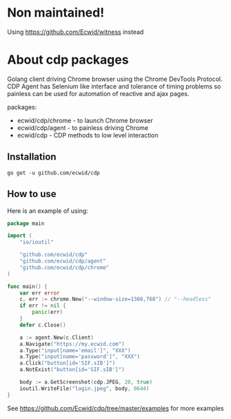 # Non maintained!
Using https://github.com/Ecwid/witness instead

# About cdp packages
Golang client driving Chrome browser using the Chrome DevTools Protocol.
CDP Agent has Selenium like interface and tolerance of timing problems so painless can be used for automation of reactive and ajax pages.

packages:
- ecwid/cdp/chrome - to launch Chrome browser
- ecwid/cdp/agent - to painless driving Chrome
- ecwid/cdp - CDP methods to low level interaction

## Installation
`go get -u github.com/ecwid/cdp`

## How to use

Here is an example of using:
```go
package main

import (
	"io/ioutil"

	"github.com/ecwid/cdp"
	"github.com/ecwid/cdp/agent"
	"github.com/ecwid/cdp/chrome"
)

func main() {
	var err error
	c, err := chrome.New("--window-size=1366,768") // "--headless"
	if err != nil {
		panic(err)
	}
	defer c.Close()

	a := agent.New(c.Client)
	a.Navigate("https://my.ecwid.com")
	a.Type("input[name='email']", "XXX")
	a.Type("input[name='password']", "XXX")
	a.Click("button[id='SIF.sIB']")
	a.NotExist("button[id='SIF.sIB']")

	body := a.GetScreenshot(cdp.JPEG, 20, true)
	ioutil.WriteFile("login.jpeg", body, 0644)
}
```

See https://github.com/Ecwid/cdp/tree/master/examples for more examples
